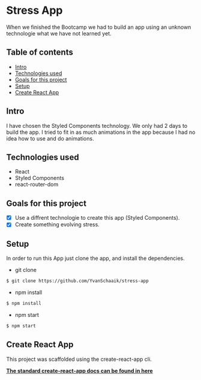 # Stress App
When we finished the Bootcamp we had to build an app using an unknown technologie what we have not learned yet.


## Table of contents

- [Intro](#Intro)
- [Technologies used](#Technologies-used)
- [Goals for this project](#Goals-for-this-project)
- [Setup](#Setup)
- [Create React App](#Create-React-App)

## Intro
I have chosen the Styled Components technology. We only had 2 days to build the app.
I tried to fit in as much animations in the app because I had no idea how to use and do animations.

## Technologies used
- React
- Styled Components
- react-router-dom

## Goals for this project
- [x] Use a diffrent technologie to create this app (Styled Components).
- [x] Create something evolving stress.

## Setup
In order to run this App just clone the app, and install the dependencies.
- git clone
```bash
$ git clone https://github.com/YvanSchaaik/stress-app
```

- npm install
```bash
$ npm install
```

- npm start
```bash
$ npm start
```

## Create React App
This project was scaffolded using the create-react-app cli. 

**[The standard create-react-app docs can be found in here](https://github.com/facebook/create-react-app)**